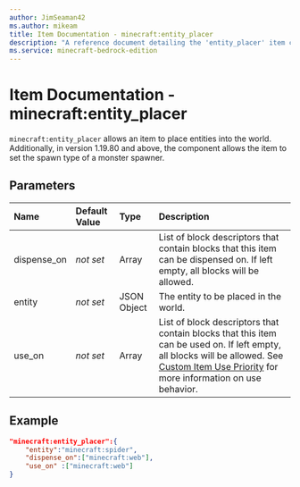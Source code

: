 ```yaml
---
author: JimSeaman42
ms.author: mikeam
title: Item Documentation - minecraft:entity_placer
description: "A reference document detailing the 'entity_placer' item component"
ms.service: minecraft-bedrock-edition
---
```


# Item Documentation - minecraft:entity_placer

`minecraft:entity_placer` allows an item to place entities into the world. Additionally, in version 1.19.80 and above, the component allows the item to set the spawn type of a monster spawner.

## Parameters

|Name |Default Value  |Type  |Description  |
|:----------|:----------|:----------|:----------|
|dispense_on|*not set* |Array |List of block descriptors that contain blocks that this item can be dispensed on. If left empty, all blocks will be allowed.|
|entity |*not set* | JSON Object| The entity to be placed in the world.|
|use_on |*not set* | Array| List of block descriptors that contain blocks that this item can be used on. If left empty, all blocks will be allowed. See [Custom Item Use Priority](../ItemUsePriority.md) for more information on use behavior.|

## Example

```json
"minecraft:entity_placer":{
    "entity":"minecraft:spider",
    "dispense_on":["minecraft:web"],
    "use_on" :["minecraft:web"]
}
```

